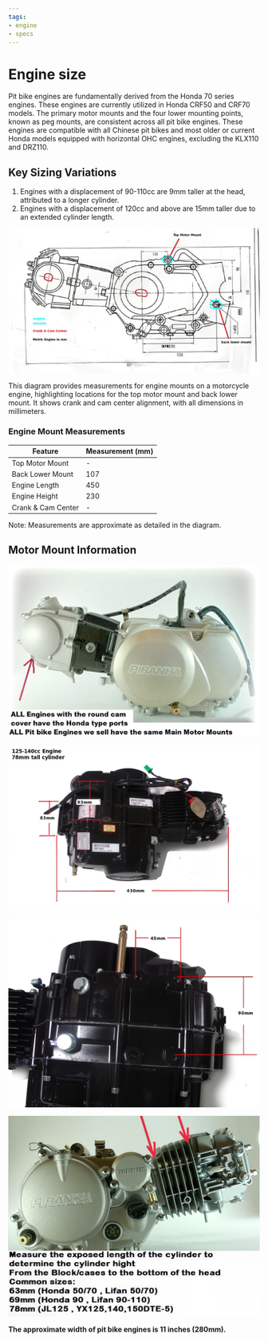 ```yaml
---
tags:
- engine
- specs
---
```


# Engine size

Pit bike engines are fundamentally derived from the Honda 70 series engines. These engines are currently utilized in Honda CRF50 and CRF70 models. The primary motor mounts and the four lower mounting points, known as peg mounts, are consistent across all pit bike engines. These engines are compatible with all Chinese pit bikes and most older or current Honda models equipped with horizontal OHC engines, excluding the KLX110 and DRZ110.

## Key Sizing Variations

1. Engines with a displacement of 90-110cc are 9mm taller at the head, attributed to a longer cylinder.
2. Engines with a displacement of 120cc and above are 15mm taller due to an extended cylinder length.

![engine size](../../static/img/pitbikeenginesize.jpg "engine size")

This diagram provides measurements for engine mounts on a motorcycle engine, highlighting locations for the top motor mount and back lower mount. It shows crank and cam center alignment, with all dimensions in millimeters.

### Engine Mount Measurements

| Feature              | Measurement (mm) |
|----------------------|------------------|
| Top Motor Mount      | -                |
| Back Lower Mount     | 107              |
| Engine Length        | 450              |
| Engine Height        | 230              |
| Crank & Cam Center   | -                |

Note: Measurements are approximate as detailed in the diagram.

## Motor Mount Information

![Motor Mount](../../static/img/90CC.jpg)

![Top View](../../static/img/topview_pitbike_motor_size.jpg)

![Bottom View](../../static/img/Bottom_Pitbike_motor_sizing.jpg)

![Cylinder Length](../../static/img/PIRANHA150ccPITBIKEENGIN_1.jpg)

**The approximate width of pit bike engines is 11 inches (280mm).**
